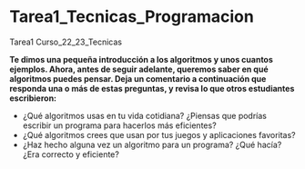# Tarea1_Tecnicas_Programacion
Tarea1 Curso_22_23_Tecnicas


__Te dimos una pequeña introducción a los algoritmos y unos cuantos ejemplos. Ahora, antes de seguir adelante, queremos saber en qué algoritmos puedes pensar.
Deja un comentario a continuación que responda una o más de estas preguntas, y revisa lo que otros estudiantes escribieron:__

* ¿Qué algoritmos usas en tu vida cotidiana? ¿Piensas que podrías escribir un programa para hacerlos más eficientes?
* ¿Qué algoritmos crees que usan por tus juegos y aplicaciones favoritas?
* ¿Haz hecho alguna vez un algoritmo para un programa? ¿Qué hacía? ¿Era correcto y eficiente?
